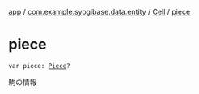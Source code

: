 [app](../../index.md) / [com.example.syogibase.data.entity](../index.md) / [Cell](index.md) / [piece](./piece.md)

# piece

`var piece: `[`Piece`](../-piece/index.md)`?`

駒の情報

